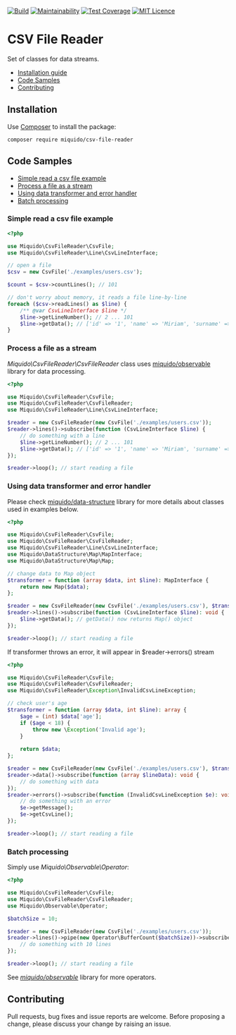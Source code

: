 [![Build](https://travis-ci.org/miquido/csv-file-reader.svg?branch=master)](https://travis-ci.org/miquido/observable)
[![Maintainability](https://api.codeclimate.com/v1/badges/d7b1addb4a14eab9cb48/maintainability)](https://codeclimate.com/github/miquido/csv-file-reader/maintainability)
[![Test Coverage](https://api.codeclimate.com/v1/badges/d7b1addb4a14eab9cb48/test_coverage)](https://codeclimate.com/github/miquido/csv-file-reader/test_coverage)
[![MIT Licence](https://badges.frapsoft.com/os/mit/mit.svg?v=103)](https://opensource.org/licenses/mit-license.php)

# CSV File Reader

Set of classes for data streams.

- [Installation guide](#installation)
- [Code Samples](#code-samples)
- [Contributing](#contributing)

## Installation 
Use [Composer](https://getcomposer.org) to install the package:

```shell
composer require miquido/csv-file-reader
```

## Code Samples
- [Simple read a csv file example](#simple-read-a-csv-file-example)
- [Process a file as a stream](#process-a-file-as-a-stream)
- [Using data transformer and error handler](#using-data-transformer)
- [Batch processing](#batch-processing)

### Simple read a csv file example
```php
<?php

use Miquido\CsvFileReader\CsvFile;
use Miquido\CsvFileReader\Line\CsvLineInterface;

// open a file
$csv = new CsvFile('./examples/users.csv');

$count = $csv->countLines(); // 101

// don't worry about memory, it reads a file line-by-line 
foreach ($csv->readLines() as $line) {
    /** @var CsvLineInterface $line */
    $line->getLineNumber(); // 2 ... 101
    $line->getData(); // ['id' => '1', 'name' => 'Miriam', 'surname' => 'Mccoy', 'age' => '79'] ...
}
```

### Process a file as a stream
*Miquido\CsvFileReader\CsvFileReader* class uses [miquido/observable](https://github.com/miquido/observable) library for data processing.   
```php
<?php

use Miquido\CsvFileReader\CsvFile;
use Miquido\CsvFileReader\CsvFileReader;
use Miquido\CsvFileReader\Line\CsvLineInterface;

$reader = new CsvFileReader(new CsvFile('./examples/users.csv'));
$reader->lines()->subscribe(function (CsvLineInterface $line) {
    // do something with a line
    $line->getLineNumber(); // 2 ... 101
    $line->getData(); // ['id' => '1', 'name' => 'Miriam', 'surname' => 'Mccoy', 'age' => '79'] ...
});

$reader->loop(); // start reading a file
```

### Using data transformer and error handler
Please check [miquido/data-structure](https://github.com/miquido/data-structure) library for more details about classes used in examples below. 
```php
<?php

use Miquido\CsvFileReader\CsvFile;
use Miquido\CsvFileReader\CsvFileReader;
use Miquido\CsvFileReader\Line\CsvLineInterface;
use Miquido\DataStructure\Map\MapInterface;
use Miquido\DataStructure\Map\Map;

// change data to Map object
$transformer = function (array $data, int $line): MapInterface {
    return new Map($data);
};

$reader = new CsvFileReader(new CsvFile('./examples/users.csv'), $transformer);
$reader->lines()->subscribe(function (CsvLineInterface $line): void {
    $line->getData(); // getData() now returns Map() object
});

$reader->loop(); // start reading a file

```

If transformer throws an error, it will appear in $reader->errors() stream

```php
<?php

use Miquido\CsvFileReader\CsvFile;
use Miquido\CsvFileReader\CsvFileReader;
use Miquido\CsvFileReader\Exception\InvalidCsvLineException;

// check user's age
$transformer = function (array $data, int $line): array {
    $age = (int) $data['age'];
    if ($age < 18) {
        throw new \Exception('Invalid age');
    }
    
    return $data;
};

$reader = new CsvFileReader(new CsvFile('./examples/users.csv'), $transformer);
$reader->data()->subscribe(function (array $lineData): void {
    // do something with data
});
$reader->errors()->subscribe(function (InvalidCsvLineException $e): void {
    // do something with an error
    $e->getMessage();
    $e->getCsvLine();
});

$reader->loop(); // start reading a file
``` 

### Batch processing
Simply use *Miquido\Observable\Operator*:
```php
<?php

use Miquido\CsvFileReader\CsvFile;
use Miquido\CsvFileReader\CsvFileReader;
use Miquido\Observable\Operator;

$batchSize = 10;

$reader = new CsvFileReader(new CsvFile('./examples/users.csv'));
$reader->lines()->pipe(new Operator\BufferCount($batchSize))->subscribe(function (array $lines): void {
    // do something with 10 lines
});

$reader->loop(); // start reading a file
```

See [*miquido/observable*](https://github.com/miquido/observable) library for more operators.

## Contributing

Pull requests, bug fixes and issue reports are welcome.
Before proposing a change, please discuss your change by raising an issue.

